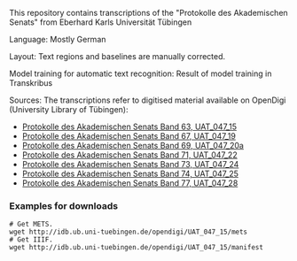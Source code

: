 This repository contains transcriptions of the "Protokolle des Akademischen Senats" from Eberhard Karls Universität Tübingen

Language: Mostly German

Layout: Text regions and baselines are manually corrected.

Model training for automatic text recognition: Result of model training in Transkribus 

Sources: The transcriptions refer to digitised material available on OpenDigi (University Library of Tübingen):

- [Protokolle des Akademischen Senats Band 63, UAT_047_15](http://doi.org/10.20345/digitue.24133)
- [Protokolle des Akademischen Senats Band 67, UAT_047_19](http://doi.org/10.20345/digitue.25097)
- [Protokolle des Akademischen Senats Band 69, UAT_047_20a](http://doi.org/10.20345/digitue.24176)
- [Protokolle des Akademischen Senats Band 71, UAT_047_22](http://doi.org/10.20345/digitue.25098)
- [Protokolle des Akademischen Senats Band 73, UAT_047_24](http://doi.org/10.20345/digitue.24177)
- [Protokolle des Akademischen Senats Band 74, UAT_047_25](http://doi.org/10.20345/digitue.25099)
- [Protokolle des Akademischen Senats Band 77, UAT_047_28](http://doi.org/10.20345/digitue.22310)


### Examples for downloads

```
# Get METS.
wget http://idb.ub.uni-tuebingen.de/opendigi/UAT_047_15/mets
# Get IIIF.
wget http://idb.ub.uni-tuebingen.de/opendigi/UAT_047_15/manifest
```
